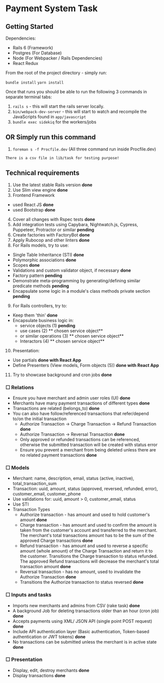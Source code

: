 # Payment System Task

## Getting Started

Dependencies:

- Rails 6 (Framework)
- Postgres (For Database)
- Node (For Webpacker / Rails Dependencies)
- React Redux

From the root of the project directory - simply run:

`bundle install`
`yarn install`

Once that runs you should be able to run the following 3 commands in separate terminal tabs:

1.  `rails s` - this will start the rails server locally.
2.  `bin/webpack-dev-server` - this will start to watch and recompile the JavaScripts found in `app/javascript`
3. `bundle exec sidekiq` for the workers/jobs

## OR Simply run this command

  1. `foreman s -f Procfile.dev` (All three command run inside Procfile.dev)

`There is a csv file in lib/task for testing purpose!`

## Technical requirements

1. Use the latest stable Rails version **done**
2. Use Slim view engine **done**
3. Frontend Framework
 - used React JS **done**
 - used Bootstrap **done**
4. Cover all changes with Rspec tests **done**
5. Add integration tests using Capybara, Nightwatch.js, Cypress, Puppeteer, Protractor or similar **pending**
6. Create factories with FactoryBot **done**
7. Apply Rubocop and other linters **done**
8. For Rails models, try to use:
  - Single Table Inheritance (STI) **done**
  - Polymorphic associations  **done**
  - Scopes **done**
  - Validations and custom validator object, if necessary **done**
  - Factory pattern **pending**
  - Demonstrate meta-programming by generating/defining similar predicate methods **pending**
  - Encapsulate some logic in a module's class methods private section **pending**
9. For Rails controllers, try to:
  - Keep them 'thin' **done**
  - Encapsulate business logic in:
    - service objects (1) **pending**
    - use cases (2) ** chosen service object**
    - or similar operations (3) ** chosen service object**
    - Interactors (4) ** chosen service object**
10. Presentation:
  - Use partials **done with React App**
  - Define Presenters (View models, Form objects (5)) **done with React App**
11. Try to showcase background and cron jobs **done**

### ☐ Relations

  - Ensure you have merchant and admin user roles (UI) **done**
  - Merchants have many payment transactions of different types **done**
  - Transactions are related (belongs_to) **done**
  - You can also have follow/referenced transactions that refer/depend to/on the initial transaction
    - Authorize Transaction -> Charge Transaction -> Refund Transaction **done**
    - Authorize Transaction -> Reversal Transaction **done**
    - Only approved or refunded transactions can be referenced, otherwise the submitted transaction will be created with status error
    - Ensure you prevent a merchant from being deleted unless there are no related payment transactions **done**

### ☐ Models

  - Merchant: name, description, email, status (active, inactive), total_transaction_sum
  - Transaction: uuid, amount, status (approved, reversed, refunded, error), customer_email, customer_phone
  - Use validations for: uuid, amount > 0, customer_email, status
  - Use STI
  - Transaction Types
    - Authorize transaction - has amount and used to hold customer's amount **done**
    - Charge transaction - has amount and used to confirm the amount is taken from the customer's account and transferred to the merchant. The merchant's total transactions amount has to be the sum of the approved Charge transactions **done**
    - Refund transaction - has amount and used to reverse a specific amount (whole amount) of the Charge Transaction and return it to the customer. Transitions the Charge transaction to status refunded. The approved Refund transactions will decrease the merchant's total transaction amount **done**
    - Reversal transaction - has no amount, used to invalidate the Authorize Transaction **done**
    - Transitions the Authorize transaction to status reversed **done**

### ☐ Inputs and tasks

  - Imports new merchants and admins from CSV (rake task) **done**
  - A background Job for deleting transactions older than an hour (cron job) **done**
  - Accepts payments using XML/ JSON API (single point POST request) **done**
  - Include API authentication layer (Basic authentication, Token-based authentication or JWT tokens) **done**
  - No transactions can be submitted unless the merchant is in active state **done**

### ☐ Presentation

  - Display, edit, destroy merchants **done**
  - Display transactions **done**
